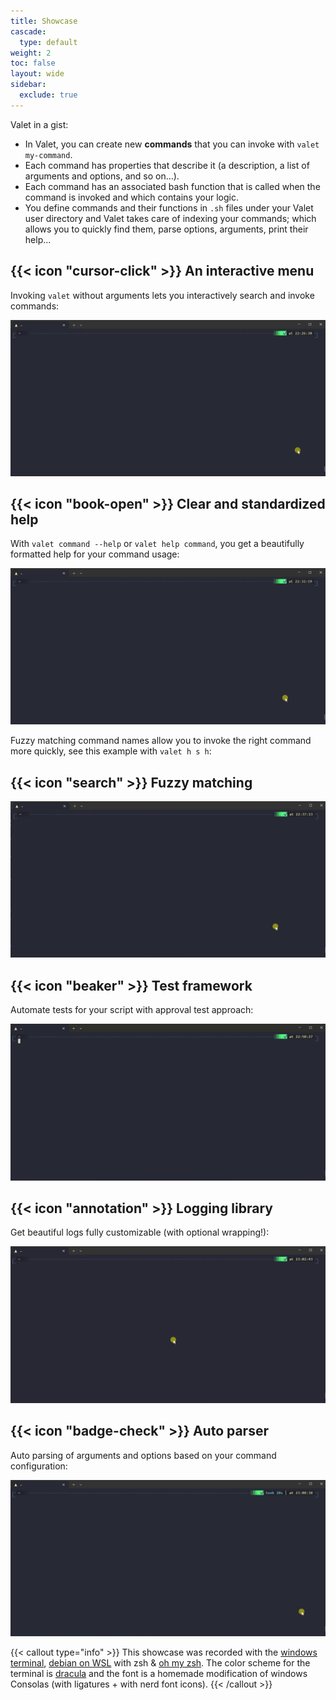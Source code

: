 ```yaml
---
title: Showcase
cascade:
  type: default
weight: 2
toc: false
layout: wide
sidebar:
  exclude: true
---
```



Valet in a gist:

- In Valet, you can create new **commands** that you can invoke with `valet my-command`.
- Each command has properties that describe it (a description, a list of arguments and options, and so on...).
- Each command has an associated bash function that is called when the command is invoked and which contains your logic.
- You define commands and their functions in `.sh` files under your Valet user directory and Valet takes care of indexing your commands; which allows you to quickly find them, parse options, arguments, print their help...

## {{< icon "cursor-click" >}} An interactive menu

Invoking `valet` without arguments lets you interactively search and invoke commands:

![demo-menu](demo-menu.gif)

## {{< icon "book-open" >}} Clear and standardized help

With `valet command --help` or `valet help command`, you get a beautifully formatted help for your command usage:

![demo-help](demo-help.gif)

Fuzzy matching command names allow you to invoke the right command more quickly, see this example with `valet h s h`:

## {{< icon "search" >}} Fuzzy matching

![demo-fuzzy](demo-fuzzy.gif)

## {{< icon "beaker" >}} Test framework

Automate tests for your script with approval test approach:

![demo-tests](demo-tests.gif)

## {{< icon "annotation" >}} Logging library

Get beautiful logs fully customizable (with optional wrapping!):

![demo-logs](demo-logs.gif)

## {{< icon "badge-check" >}} Auto parser

Auto parsing of arguments and options based on your command configuration:

![demo-parsing](demo-parsing.gif)

{{< callout type="info" >}}
This showcase was recorded with the [windows terminal][windows-terminal], [debian on WSL][debian-wsl] with zsh & [oh my zsh][oh-my-zsh]. The color scheme for the terminal is [dracula][dracula-theme] and the font is a homemade modification of windows Consolas (with ligatures + with nerd font icons).
{{< /callout >}}

[windows-terminal]: https://github.com/microsoft/terminal
[debian-wsl]: https://wiki.debian.org/InstallingDebianOn/Microsoft/Windows/SubsystemForLinux
[oh-my-zsh]: https://ohmyz.sh/
[dracula-theme]: https://draculatheme.com/windows-terminal
